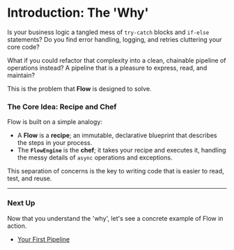 # Introduction: The 'Why'

Is your business logic a tangled mess of `try-catch` blocks and `if-else` statements? Do you find error handling, logging, and retries cluttering your core code?

What if you could refactor that complexity into a clean, chainable pipeline of operations instead? A pipeline that is a pleasure to express, read, and maintain?

This is the problem that **Flow** is designed to solve.

### The Core Idea: Recipe and Chef

Flow is built on a simple analogy:

-  A **Flow** is a **recipe**; an immutable, declarative blueprint that describes the steps in your process.
-  The **`FlowEngine`** is the **chef**; it takes your recipe and executes it, handling the messy details of `async` operations and exceptions.

This separation of concerns is the key to writing code that is easier to read, test, and reuse.

---

### Next Up

Now that you understand the 'why', let's see a concrete example of Flow in action.

-  [Your First Pipeline](./basic-pipeline.md)
